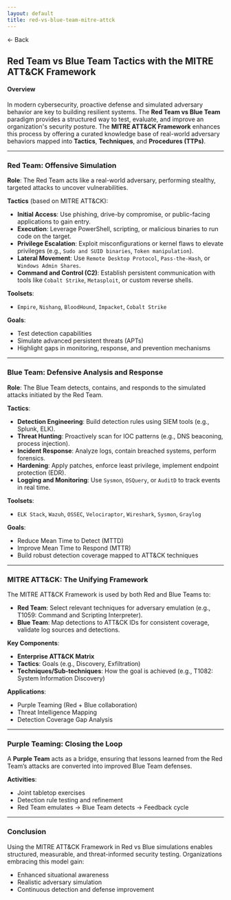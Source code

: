 ```yaml
---
layout: default
title: red-vs-blue-team-mitre-attck
---
```


<a href="https://anish7600.github.io/technical-writeups" style="text-decoration: none;">← Back</a>


## Red Team vs Blue Team Tactics with the MITRE ATT\&CK Framework

#### Overview

In modern cybersecurity, proactive defense and simulated adversary behavior are key to building resilient systems. The **Red Team vs Blue Team** paradigm provides a structured way to test, evaluate, and improve an organization's security posture. The **MITRE ATT\&CK Framework** enhances this process by offering a curated knowledge base of real-world adversary behaviors mapped into **Tactics**, **Techniques**, and **Procedures (TTPs)**.

---

### Red Team: Offensive Simulation

**Role**: The Red Team acts like a real-world adversary, performing stealthy, targeted attacks to uncover vulnerabilities.

**Tactics** (based on MITRE ATT\&CK):

* **Initial Access**: Use phishing, drive-by compromise, or public-facing applications to gain entry.
* **Execution**: Leverage PowerShell, scripting, or malicious binaries to run code on the target.
* **Privilege Escalation**: Exploit misconfigurations or kernel flaws to elevate privileges (e.g., `Sudo and SUID binaries`, `Token manipulation`).
* **Lateral Movement**: Use `Remote Desktop Protocol`, `Pass-the-Hash`, or `Windows Admin Shares`.
* **Command and Control (C2)**: Establish persistent communication with tools like `Cobalt Strike`, `Metasploit`, or custom reverse shells.

**Toolsets**:

* `Empire`, `Nishang`, `BloodHound`, `Impacket`, `Cobalt Strike`

**Goals**:

* Test detection capabilities
* Simulate advanced persistent threats (APTs)
* Highlight gaps in monitoring, response, and prevention mechanisms

---

### Blue Team: Defensive Analysis and Response

**Role**: The Blue Team detects, contains, and responds to the simulated attacks initiated by the Red Team.

**Tactics**:

* **Detection Engineering**: Build detection rules using SIEM tools (e.g., Splunk, ELK).
* **Threat Hunting**: Proactively scan for IOC patterns (e.g., DNS beaconing, process injection).
* **Incident Response**: Analyze logs, contain breached systems, perform forensics.
* **Hardening**: Apply patches, enforce least privilege, implement endpoint protection (EDR).
* **Logging and Monitoring**: Use `Sysmon`, `OSQuery`, or `AuditD` to track events in real time.

**Toolsets**:

* `ELK Stack`, `Wazuh`, `OSSEC`, `Velociraptor`, `Wireshark`, `Sysmon`, `Graylog`

**Goals**:

* Reduce Mean Time to Detect (MTTD)
* Improve Mean Time to Respond (MTTR)
* Build robust detection coverage mapped to ATT\&CK techniques

---

### MITRE ATT\&CK: The Unifying Framework

The MITRE ATT\&CK Framework is used by both Red and Blue Teams to:

* **Red Team**: Select relevant techniques for adversary emulation (e.g., T1059: Command and Scripting Interpreter).
* **Blue Team**: Map detections to ATT\&CK IDs for consistent coverage, validate log sources and detections.

**Key Components**:

* **Enterprise ATT\&CK Matrix**
* **Tactics**: Goals (e.g., Discovery, Exfiltration)
* **Techniques/Sub-techniques**: How the goal is achieved (e.g., T1082: System Information Discovery)

**Applications**:

* Purple Teaming (Red + Blue collaboration)
* Threat Intelligence Mapping
* Detection Coverage Gap Analysis

---

### Purple Teaming: Closing the Loop

A **Purple Team** acts as a bridge, ensuring that lessons learned from the Red Team’s attacks are converted into improved Blue Team defenses.

**Activities**:

* Joint tabletop exercises
* Detection rule testing and refinement
* Red Team emulates → Blue Team detects → Feedback cycle

---

### Conclusion

Using the MITRE ATT\&CK Framework in Red vs Blue simulations enables structured, measurable, and threat-informed security testing. Organizations embracing this model gain:

* Enhanced situational awareness
* Realistic adversary simulation
* Continuous detection and defense improvement
